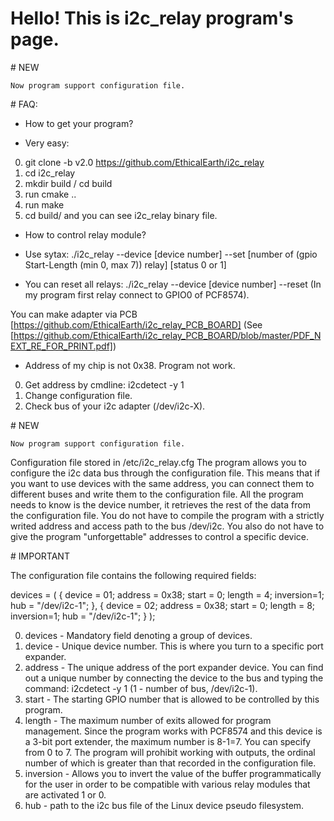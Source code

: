 ﻿# Hello! This is i2c_relay program's page.

﻿# NEW

    Now program support configuration file.

﻿# FAQ:

- How to get your program?

- Very easy:

0) git clone -b v2.0 https://github.com/EthicalEarth/i2c_relay
1) cd i2c_relay
2) mkdir build / cd build
2) run cmake ..
3) run make
4) cd build/ and you can see i2c_relay binary file.

- How to control relay module?

- Use sytax: ./i2c_relay --device [device number] --set [number of (gpio Start-Length (min 0, max 7)) relay] [status 0 or 1]

- You can reset all relays: ./i2c_relay --device [device number] --reset
(In my program first relay connect to GPIO0  of PCF8574). 

You can make adapter via PCB [https://github.com/EthicalEarth/i2c_relay_PCB_BOARD] (See [https://github.com/EthicalEarth/i2c_relay_PCB_BOARD/blob/master/PDF_NEXT_RE_FOR_PRINT.pdf])

- Address of my chip is not 0x38. Program not work.

0) Get address by cmdline: i2cdetect -y 1
1) Change configuration file.
2) Check bus of your i2c adapter (/dev/i2c-X).




﻿# NEW

    Now program support configuration file.
Configuration file stored in /etc/i2c_relay.cfg
    The program allows you to configure the i2с data bus through
the configuration file.
    This means that if you want to use devices with the same address,
you can connect them to different buses and write them to
the configuration file.
    All the program needs to know is the device number,
it retrieves the rest of the data from the configuration file.
    You do not have to compile the program with a strictly writed address
and access path to the bus /dev/i2c. 
    You also do not have to give the program "unforgettable" addresses
to control a specific device.

﻿# IMPORTANT

The configuration file contains the following required fields:

devices = (   { device  = 01;
                address = 0x38;
                start = 0;
                length  = 4;
                inversion=1;
                hub = "/dev/i2c-1"; },
              { device  = 02;
                address = 0x38;
                start = 0;
                length  = 8;
                inversion=1;
                hub = "/dev/i2c-1"; }
          );
          
0) devices - Mandatory field denoting a group of devices.
1) device - Unique device number. This is where you turn to a specific port expander.
2) address - The unique address of the port expander device. You can find out a unique number by connecting the device to the bus and typing the command: i2cdetect -y 1 (1 - number of bus, /dev/i2c-1).
3) start - The starting GPIO number that is allowed to be controlled by this program.
4) length - The maximum number of exits allowed for program management.
Since the program works with PCF8574 and this device is a 3-bit port extender, the maximum number is 8-1=7.
You can specify from 0 to 7. The program will prohibit working with outputs, the ordinal number of which is greater than that recorded in the configuration file.
5) inversion - Allows you to invert the value of the buffer programmatically for the user in order to be compatible with various relay modules that are activated 1 or 0.
6) hub - path to the i2c bus file of the Linux device pseudo filesystem.
